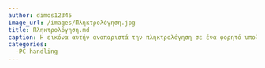 ```yaml
---
author: dimos12345
image_url: /images/Πληκτρολόγηση.jpg
title: Πληκτρολόγηση.md
caption: Η εικόνα αυτήν αναπαριστά την πληκτρολόγηση σε ένα φορητό υπολογιστή(laptop)
categories:
  -PC handling
---
```


